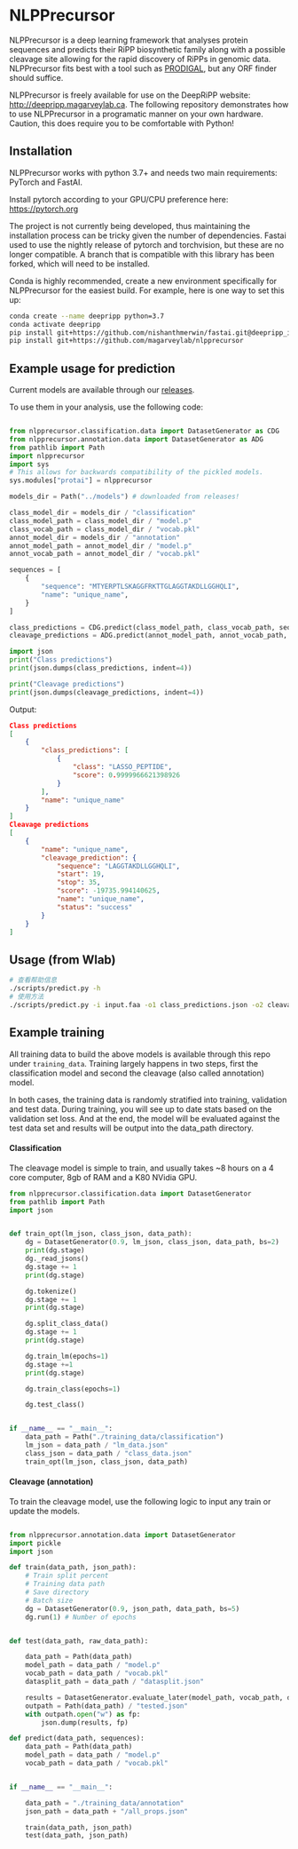 
# NLPPrecursor


NLPPrecursor is a deep learning framework that analyses protein sequences and predicts their RiPP biosynthetic family along
with a possible cleavage site allowing for the rapid discovery of RiPPs in genomic data. NLPPrecursor fits best with a tool
such as [PRODIGAL](https://github.com/hyattpd/Prodigal), but any ORF finder should suffice.

NLPPrecursor is freely available for use on the DeepRiPP website: <http://deepripp.magarveylab.ca>. The following repository
demonstrates how to use NLPPrecursor in a programatic manner on your own hardware. Caution, this does require you to be comfortable
with Python!


## Installation

NLPPrecursor works with python 3.7+ and needs two main requirements: PyTorch and FastAI.

Install pytorch according to your GPU/CPU preference here: <https://pytorch.org>


The project is not currently being developed, thus maintaining the installation process can be tricky given the number of dependencies. Fastai used to use the nightly release of pytorch and torchvision, but these are no longer compatible. A branch that is compatible with this library has been forked, which will need to be installed.

Conda is highly recommended, create a new environment specifically for NLPPrecursor for the easiest build.
For example, here is one way to set this up:
```bash
conda create --name deepripp python=3.7
conda activate deepripp
pip install git+https://github.com/nishanthmerwin/fastai.git@deepripp_install
pip install git+https://github.com/magarveylab/nlpprecursor
```

## Example usage for prediction

Current models are available through our [releases](https://github.com/magarveylab/nlpprecursor/releases).

To use them in your analysis, use the following code:


```python

from nlpprecursor.classification.data import DatasetGenerator as CDG
from nlpprecursor.annotation.data import DatasetGenerator as ADG
from pathlib import Path
import nlpprecursor
import sys
# This allows for backwards compatibility of the pickled models.
sys.modules["protai"] = nlpprecursor

models_dir = Path("../models") # downloaded from releases! 

class_model_dir = models_dir / "classification"
class_model_path = class_model_dir / "model.p"
class_vocab_path = class_model_dir / "vocab.pkl"
annot_model_dir = models_dir / "annotation"
annot_model_path = annot_model_dir / "model.p"
annot_vocab_path = annot_model_dir / "vocab.pkl"

sequences = [
    {
        "sequence": "MTYERPTLSKAGGFRKTTGLAGGTAKDLLGGHQLI",
        "name": "unique_name",
    }
]

class_predictions = CDG.predict(class_model_path, class_vocab_path, sequences)
cleavage_predictions = ADG.predict(annot_model_path, annot_vocab_path, sequences)

import json
print("Class predictions")
print(json.dumps(class_predictions, indent=4))

print("Cleavage predictions")
print(json.dumps(cleavage_predictions, indent=4))
```


Output: 
```json
Class predictions
[
    {
        "class_predictions": [
            {
                "class": "LASSO_PEPTIDE",
                "score": 0.9999966621398926
            }
        ],
        "name": "unique_name"
    }
]
Cleavage predictions
[
    {
        "name": "unique_name",
        "cleavage_prediction": {
            "sequence": "LAGGTAKDLLGGHQLI",
            "start": 19,
            "stop": 35,
            "score": -19735.994140625,
            "name": "unique_name",
            "status": "success"
        }
    }
]
```



## Usage (from Wlab)

```bash
# 查看帮助信息
./scripts/predict.py -h
# 使用方法
./scripts/predict.py -i input.faa -o1 class_predictions.json -o2 cleavage_predictions.json
```





## Example training

All training data to build the above models is available through this repo under `training_data`. Training
largely happens in two steps, first the classification model and second the cleavage (also called annotation) model.

In both cases, the training data is randomly stratified into training, validation and test data. During training,
you will see up to date stats based on the validation set loss. And at the end, the model will be evaluated against
the test data set and results will be output into the data_path directory.


#### Classification
The cleavage model is simple to train, and usually takes ~8 hours on a 4 core computer, 8gb of RAM and a K80 NVidia GPU.

```python
from nlpprecursor.classification.data import DatasetGenerator
from pathlib import Path
import json


def train_opt(lm_json, class_json, data_path):
    dg = DatasetGenerator(0.9, lm_json, class_json, data_path, bs=2)
    print(dg.stage)
    dg._read_jsons()
    dg.stage += 1
    print(dg.stage)

    dg.tokenize()
    dg.stage += 1
    print(dg.stage)

    dg.split_class_data()
    dg.stage += 1
    print(dg.stage)

    dg.train_lm(epochs=1)
    dg.stage +=1
    print(dg.stage)

    dg.train_class(epochs=1)

	dg.test_class()


if __name__ == "__main__":
	data_path = Path("./training_data/classification")
    lm_json = data_path / "lm_data.json"
    class_json = data_path / "class_data.json"
    train_opt(lm_json, class_json, data_path)

```



#### Cleavage (annotation)

To train the cleavage model, use the following logic to input any train or update the models.

```python

from nlpprecursor.annotation.data import DatasetGenerator
import pickle
import json

def train(data_path, json_path):
	# Train split percent
	# Training data path
	# Save directory
	# Batch size
    dg = DatasetGenerator(0.9, json_path, data_path, bs=5)
    dg.run(1) # Number of epochs


def test(data_path, raw_data_path):

    data_path = Path(data_path)
    model_path = data_path / "model.p"
    vocab_path = data_path / "vocab.pkl"
    datasplit_path = data_path / "datasplit.json"

    results = DatasetGenerator.evaluate_later(model_path, vocab_path, datasplit_path, raw_data_path)
    outpath = Path(data_path) / "tested.json"
    with outpath.open("w") as fp:
        json.dump(results, fp)

def predict(data_path, sequences):
    data_path = Path(data_path)
    model_path = data_path / "model.p"
    vocab_path = data_path / "vocab.pkl"


if __name__ == "__main__":

    data_path = "./training_data/annotation"
	json_path = data_path + "/all_props.json"

    train(data_path, json_path)
	test(data_path, json_path)

```







